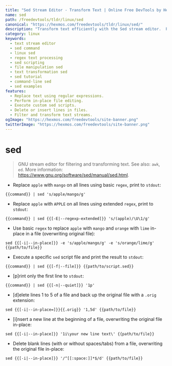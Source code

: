 ```yaml
---
title: "Sed Stream Editor - Transform Text | Online Free DevTools by Hexmos"
name: sed
path: /freedevtools/tldr/linux/sed
canonical: "https://hexmos.com/freedevtools/tldr/linux/sed/"
description: "Transform text efficiently with the Sed stream editor.  Perform powerful text manipulations using regular expressions. Free online tool, no registration required."
category: linux
keywords:
  - text stream editor
  - sed command
  - linux sed
  - regex text processing
  - sed scripting
  - file manipulation sed
  - text transformation sed
  - sed tutorial
  - command-line sed
  - sed examples
features:
  - Replace text using regular expressions.
  - Perform in-place file editing.
  - Execute custom sed scripts.
  - Delete or insert lines in files.
  - Filter and transform text streams.
ogImage: "https://hexmos.com/freedevtools/site-banner.png"
twitterImage: "https://hexmos.com/freedevtools/site-banner.png"
---
```


# sed

> GNU stream editor for filtering and transforming text.
> See also: `awk`, `ed`.
> More information: <https://www.gnu.org/software/sed/manual/sed.html>.

- Replace `apple` with `mango` on all lines using basic `regex`, print to `stdout`:

`{{command}} | sed 's/apple/mango/g'`

- Replace `apple` with `APPLE` on all lines using extended `regex`, print to `stdout`:

`{{command}} | sed {{[-E|--regexp-extended]}} 's/(apple)/\U\1/g'`

- Use basic `regex` to replace `apple` with `mango` and `orange` with `lime` in-place in a file (overwriting original file):

`sed {{[-i|--in-place]}} -e 's/apple/mango/g' -e 's/orange/lime/g' {{path/to/file}}`

- Execute a specific `sed` script file and print the result to `stdout`:

`{{command}} | sed {{[-f|--file]}} {{path/to/script.sed}}`

- [p]rint only the first line to `stdout`:

`{{command}} | sed {{[-n|--quiet]}} '1p'`

- [d]elete lines 1 to 5 of a file and back up the original file with a `.orig` extension:

`sed {{[-i|--in-place=]}}{{.orig}} '1,5d' {{path/to/file}}`

- [i]nsert a new line at the beginning of a file, overwriting the original file in-place:

`sed {{[-i|--in-place]}} '1i\your new line text\' {{path/to/file}}`

- Delete blank lines (with or without spaces/tabs) from a file, overwriting the original file in-place:

`sed {{[-i|--in-place]}} '/^[[:space:]]*$/d' {{path/to/file}}`
